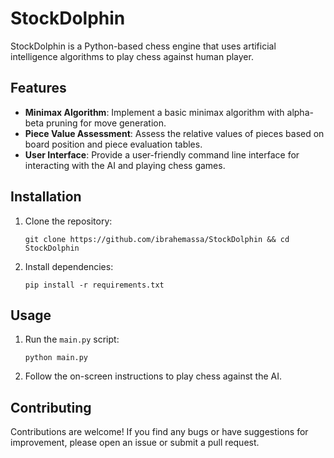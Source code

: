 # StockDolphin

StockDolphin is a Python-based chess engine that uses artificial intelligence algorithms to play chess against human player.

## Features

- **Minimax Algorithm**: Implement a basic minimax algorithm with alpha-beta pruning for move generation.
- **Piece Value Assessment**: Assess the relative values of pieces based on board position and piece evaluation tables.
- **User Interface**: Provide a user-friendly command line interface for interacting with the AI and playing chess games.

## Installation

1. Clone the repository:

    `git clone https://github.com/ibrahemassa/StockDolphin && cd StockDolphin`


2. Install dependencies:

    `pip install -r requirements.txt`



## Usage

1. Run the `main.py` script:

    `python main.py`


2. Follow the on-screen instructions to play chess against the AI.

## Contributing

Contributions are welcome! If you find any bugs or have suggestions for improvement, please open an issue or submit a pull request.
